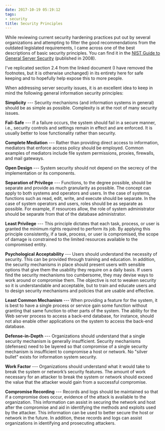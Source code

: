 ```yaml
---
date: 2017-10-19 05:19:12
tags:
- security
title: Security Principles
---
```


While reviewing current security hardening practices put out by several
organizations and attempting to filter the good recommendations from the
outdated legislated requirements, I came across one of the best descriptions of
basic security principles. You can find it in the [NIST Guide to General Server
Security][1] (published in 2008).

I've replicated section 2.4 from the linked document (I have removed the
footnotes, but it is otherwise unchanged) in its entirety here for safe keeping
and to hopefully help expose this to more people.

When addressing server security issues, it is an excellent idea to keep in mind
the following general information security principles:

**Simplicity** --- Security mechanisms (and information systems in general)
should be as simple as possible. Complexity is at the root of many security
issues. 

**Fail-Safe** --- If a failure occurs, the system should fail in a secure
manner, i.e., security controls and settings remain in effect and are enforced.
It is usually better to lose functionality rather than security.

**Complete Mediation** --- Rather than providing direct access to information,
mediators that enforce access policy should be employed. Common examples of
mediators include file system permissions, proxies, firewalls, and mail
gateways.

**Open Design** --- System security should not depend on the secrecy of the
implementation or its components.

**Separation of Privilege** --- Functions, to the degree possible, should be
separate and provide as much granularity as possible. The concept can apply to
both systems and operators and users. In the case of systems, functions such as
read, edit, write, and execute should be separate. In the case of system
operators and users, roles should be as separate as possible. For example, if
resources allow, the role of system administrator should be separate from that
of the database administrator.

**Least Privilege** --- This principle dictates that each task, process, or
user is granted the minimum rights required to perform its job. By applying
this principle consistently, if a task, process, or user is compromised, the
scope of damage is constrained to the limited resources available to the
compromised entity.

**Psychological Acceptability** --- Users should understand the necessity of
security. This can be provided through training and education. In addition, the
security mechanisms in place should present users with sensible options that
give them the usability they require on a daily basis. If users find the
security mechanisms too cumbersome, they may devise ways to work around or
compromise them. The objective is not to weaken security so it is
understandable and acceptable, but to train and educate users and to design
security mechanisms and policies that are usable and effective.

**Least Common Mechanism** --- When providing a feature for the system, it is
best to have a single process or service gain some function without granting
that same function to other parts of the system. The ability for the Web server
process to access a back-end database, for instance, should not also enable
other applications on the system to access the back-end database.

**Defense-in-Depth** --- Organizations should understand that a single security
mechanism is generally insufficient. Security mechanisms (defenses) need to be
layered so that compromise of a single security mechanism is insufficient to
compromise a host or network. No "silver bullet" exists for information system
security.

**Work Factor** --- Organizations should understand what it would take to
break the system or network’s security features. The amount of work necessary
for an attacker to break the system or network should exceed the value that the
attacker would gain from a successful compromise.

**Compromise Recording** --- Records and logs should be maintained so that if a
compromise does occur, evidence of the attack is available to the organization.
This information can assist in securing the network and host after the
compromise and aid in identifying the methods and exploits used by the
attacker. This information can be used to better secure the host or network in
the future. In addition, these records and logs can assist organizations in
identifying and prosecuting attackers.

[1]: http://nvlpubs.nist.gov/nistpubs/Legacy/SP/nistspecialpublication800-123.pdf

